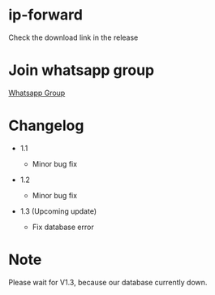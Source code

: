 # ip-forward
Check the download link in the release

# Join whatsapp group
[Whatsapp Group](https://chat.whatsapp.com/CxlHSEtuDgl7JIc64pT03e)

# Changelog

* 1.1
    * Minor bug fix

* 1.2
    * Minor bug fix

* 1.3 (Upcoming update)
    * Fix database error

# Note
Please wait for V1.3, because our database currently down.
